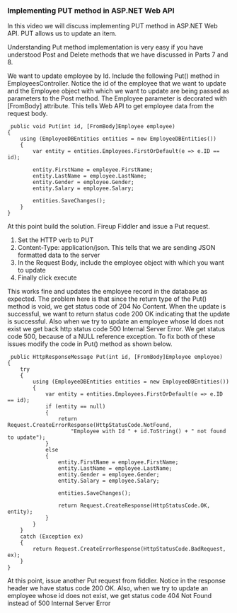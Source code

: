 ### Implementing PUT method in ASP.NET Web API 


In this video we will discuss implementing PUT method in ASP.NET Web API. PUT allows us to update an item.



Understanding Put method implementation is very easy if you have understood Post and Delete methods that we have discussed in Parts 7 and 8.

We want to update employee by Id. Include the following Put() method in EmployeesController. Notice the id of the employee that we want to update and the Employee object with which we want to update are being passed as parameters to the Post method. The Employee parameter is decorated with [FromBody] attribute. This tells Web API to get employee data from the request body.


     public void Put(int id, [FromBody]Employee employee)
    {
        using (EmployeeDBEntities entities = new EmployeeDBEntities())
        {
            var entity = entities.Employees.FirstOrDefault(e => e.ID == id);

            entity.FirstName = employee.FirstName;
            entity.LastName = employee.LastName;
            entity.Gender = employee.Gender;
            entity.Salary = employee.Salary;

            entities.SaveChanges();
        }
    }
    
    
At this point build the solution. Fireup Fiddler and issue a Put request.
1. Set the HTTP verb to PUT
2. Content-Type: application/json. This tells that we are sending JSON formatted data to the server
3. In the Request Body, include the employee object with which you want to update 
4. Finally click execute

This works fine and updates the employee record in the database as expected. The problem here is that since the return type of the Put() method is void, we get status code of 204 No Content. When the update is successful, we want to return status code 200 OK indicating that the update is successful. Also when we try to update an employee whose Id does not exist we get back http status code 500 Internal Server Error. We get status code 500, because of a NULL reference exception. To fix both of these issues modify the code in Put() method as shown below.

     public HttpResponseMessage Put(int id, [FromBody]Employee employee)
    {
        try
        {
            using (EmployeeDBEntities entities = new EmployeeDBEntities())
            {
                var entity = entities.Employees.FirstOrDefault(e => e.ID == id);
                if (entity == null)
                {
                    return Request.CreateErrorResponse(HttpStatusCode.NotFound,
                        "Employee with Id " + id.ToString() + " not found to update");
                }
                else
                {
                    entity.FirstName = employee.FirstName;
                    entity.LastName = employee.LastName;
                    entity.Gender = employee.Gender;
                    entity.Salary = employee.Salary;

                    entities.SaveChanges();

                    return Request.CreateResponse(HttpStatusCode.OK, entity);
                }
            }
        }
        catch (Exception ex)
        {
            return Request.CreateErrorResponse(HttpStatusCode.BadRequest, ex);
        }
    }
    
At this point, issue another Put request from fiddler. Notice in the response header we have status code 200 OK. Also, when we try to update an employee whose id does not exist, we get status code 404 Not Found instead of 500 Internal Server Error
